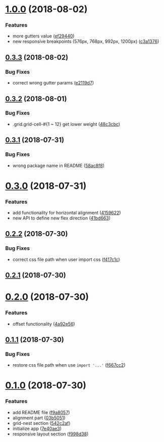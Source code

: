 <a name="1.0.0"></a>
# [1.0.0](https://github.com/lbwa/grid-style/compare/v0.3.3...v1.0.0) (2018-08-02)


### Features

* more gutters value ([ef29440](https://github.com/lbwa/grid-style/commit/ef29440))
* new responsive breakpoints (576px, 768px, 992px, 1200px) ([c3a1376](https://github.com/lbwa/grid-style/commit/c3a1376))



<a name="0.3.3"></a>
## [0.3.3](https://github.com/lbwa/grid-style/compare/v0.3.2...v0.3.3) (2018-08-02)


### Bug Fixes

* correct wrong gutter params ([e2119d7](https://github.com/lbwa/grid-style/commit/e2119d7))



<a name="0.3.2"></a>
## [0.3.2](https://github.com/lbwa/grid-style/compare/v0.3.1...v0.3.2) (2018-08-01)


### Bug Fixes

* .grid.grid-cell-#{1 ~ 12} get lower weight ([48c3cbc](https://github.com/lbwa/grid-style/commit/48c3cbc))



<a name="0.3.1"></a>
## [0.3.1](https://github.com/lbwa/grid-style/compare/v0.3.0...v0.3.1) (2018-07-31)


### Bug Fixes

* wrong package name in README ([58ac8f8](https://github.com/lbwa/grid-style/commit/58ac8f8))



<a name="0.3.0"></a>
# [0.3.0](https://github.com/lbwa/grid-style/compare/v0.2.2...v0.3.0) (2018-07-31)


### Features

* add functionality for horizontal alignment ([4159622](https://github.com/lbwa/grid-style/commit/4159622))
* new API to define new flex direction ([41bd663](https://github.com/lbwa/grid-style/commit/41bd663))



<a name="0.2.2"></a>
## [0.2.2](https://github.com/lbwa/grid-style/compare/v0.2.1...v0.2.2) (2018-07-30)


### Bug Fixes

* correct css file path when user import css ([f417c1c](https://github.com/lbwa/grid-style/commit/f417c1c))



<a name="0.2.1"></a>
## [0.2.1](https://github.com/lbwa/grid-style/compare/v0.2.0...v0.2.1) (2018-07-30)



<a name="0.2.0"></a>
# [0.2.0](https://github.com/lbwa/grid-style/compare/v0.1.1...v0.2.0) (2018-07-30)


### Features

* offset functionality ([4a92e56](https://github.com/lbwa/grid-style/commit/4a92e56))



<a name="0.1.1"></a>
## [0.1.1](https://github.com/lbwa/grid-style/compare/v0.1.0...v0.1.1) (2018-07-30)


### Bug Fixes

* restore css file path when use `import '...'` ([f667cc2](https://github.com/lbwa/grid-style/commit/f667cc2))



<a name="0.1.0"></a>
# [0.1.0](https://github.com/lbwa/grid-style/compare/7e40ae3...v0.1.0) (2018-07-30)


### Features

* add README file ([f9a8057](https://github.com/lbwa/grid-style/commit/f9a8057))
* alignment part ([03b5051](https://github.com/lbwa/grid-style/commit/03b5051))
* grid-nest section ([542c2af](https://github.com/lbwa/grid-style/commit/542c2af))
* initialize app ([7e40ae3](https://github.com/lbwa/grid-style/commit/7e40ae3))
* responsive layout section ([f998d38](https://github.com/lbwa/grid-style/commit/f998d38))



